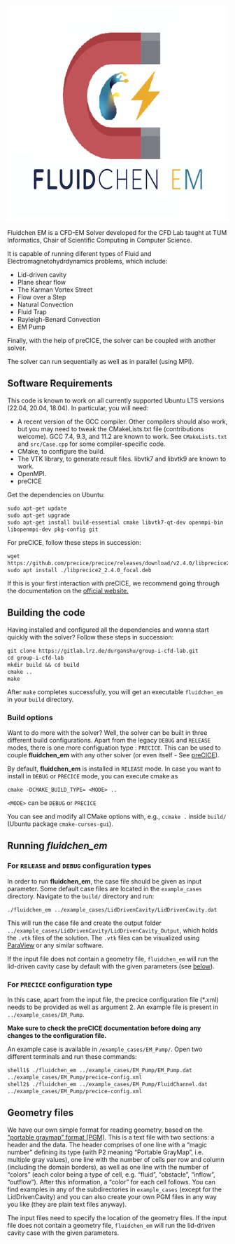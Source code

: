 <div align="center">
  <img width="560" height="492" src="FluidchenLogo.png">
</div>

Fluidchen EM is a CFD-EM Solver developed for the CFD Lab taught at TUM Informatics, Chair of Scientific Computing in Computer Science.

It is capable of running diferent types of Fluid and Electromagnetohydrdynamics problems, which include:
- Lid-driven cavity
- Plane shear flow
- The Karman Vortex Street
- Flow over a Step
- Natural Convection
- Fluid Trap
- Rayleigh-Benard Convection
- EM Pump

Finally, with the help of preCICE, the solver can be coupled with another solver.

The solver can run sequentially as well as in parallel (using MPI).


## Software Requirements

This code is known to work on all currently supported Ubuntu LTS versions (22.04, 20.04, 18.04).
In particular, you will need:

- A recent version of the GCC compiler. Other compilers should also work, but you may need to tweak the CMakeLists.txt file (contributions welcome). GCC 7.4, 9.3, and 11.2 are known to work. See `CMakeLists.txt` and `src/Case.cpp` for some compiler-specific code.
- CMake, to configure the build.
- The VTK library, to generate result files. libvtk7 and libvtk9 are known to work.
- OpenMPI.
- preCICE

Get the dependencies on Ubuntu:

```shell
sudo apt-get update
sudo apt-get upgrade
sudo apt-get install build-essential cmake libvtk7-qt-dev openmpi-bin libopenmpi-dev pkg-config git
```
For preCICE, follow these steps in succession:

```shell
wget https://github.com/precice/precice/releases/download/v2.4.0/libprecice2_2.4.0_focal.deb
sudo apt install ./libprecice2_2.4.0_focal.deb
```
If this is your first interaction with preCICE, we recommend going through the documentation on the [official website.](https://precice.org/)

## Building the code

Having installed and configured all the dependencies and wanna start quickly with the solver? Follow these steps in succession:

```shell
git clone https://gitlab.lrz.de/durganshu/group-i-cfd-lab.git
cd group-i-cfd-lab
mkdir build && cd build
cmake ..
make
```

After `make` completes successfully, you will get an executable `fluidchen_em` in your `build` directory.

### Build options

Want to do more with the solver? Well, the solver can be built in three different build configurations. Apart from the legacy `DEBUG` and `RELEASE` modes, there is one more configuation type : `PRECICE`. This can be used to couple **fluidchen_em** with any other solver (or even itself - See [preCICE](https://precice.org/)). 

By default, **fluidchen_em** is installed in `RELEASE` mode. In case you want to install in `DEBUG` or `PRECICE` mode, you can execute cmake as

```shell
cmake -DCMAKE_BUILD_TYPE= <MODE> ..
```
`<MODE>` can be `DEBUG` or `PRECICE`

You can see and modify all CMake options with, e.g., `ccmake .` inside `build/` (Ubuntu package `cmake-curses-gui`).

## Running _fluidchen_em_

### For `RELEASE` and `DEBUG` configuration types

In order to run **fluidchen_em**, the case file should be given as input parameter. Some default case files are located in the `example_cases` directory. Navigate to the `build/` directory and run:

```shell
./fluidchen_em ../example_cases/LidDrivenCavity/LidDrivenCavity.dat
```

This will run the case file and create the output folder `../example_cases/LidDrivenCavity/LidDrivenCavity_Output`, which holds the `.vtk` files of the solution. The `.vtk` files can be visualized using [ParaView](https://www.paraview.org/) or any similar software.

If the input file does not contain a geometry file, `fluidchen_em` will run the lid-driven cavity case by default with the given parameters (see [below](https://gitlab.lrz.de/durganshu/group-i-cfd-lab/-/blob/EMHD_precice/README.md#geometry-files)).

### For `PRECICE` configuration type

In this case, apart from the input file, the precice configuration file (*.xml) needs to be provided as well as argument 2. An example file is present in `../example_cases/EM_Pump`. 

**Make sure to check the preCICE documentation before doing any changes to the configuration file.**

An example case is available in `/example_cases/EM_Pump/`. Open two different terminals and run these commands:

```shell
shell1$ ./fluidchen_em ../example_cases/EM_Pump/EM_Pump.dat ../example_cases/EM_Pump/precice-config.xml
shell2$ ./fluidchen_em ../example_cases/EM_Pump/FluidChannel.dat ../example_cases/EM_Pump/precice-config.xml
```
## Geometry files

We have our own simple format for reading geometry, based on the [“portable graymap” format (PGM)](https://en.wikipedia.org/wiki/Netpbm#File_formats). This is a text file with two sections: a header and the data. The header comprises of one line with a “magic number” defining its type (with P2 meaning “Portable GrayMap”, i.e. multiple gray values), one line with the number of cells per row and column (including the domain borders), as well as one line with the number of “colors” (each color being a type of cell, e.g. “fluid”, “obstacle”, “inflow”, “outflow”). After this information, a “color” for each cell follows. You can find examples in any of the subdirectories in `example_cases` (except for the LidDrivenCavity) and you can also create your own PGM files in any way you like (they are plain text files anyway).

The input files need to specify the location of the geometry files. If the input file does not contain a geometry file, `fluidchen_em` will run the lid-driven cavity case with the given parameters.
